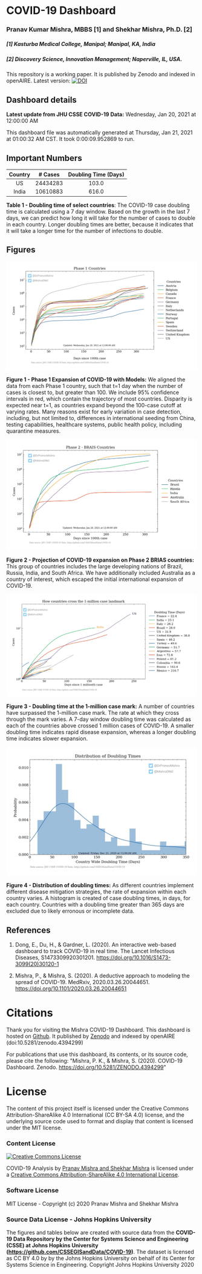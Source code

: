 
COVID-19 Dashboard
==================
  
### Pranav Kumar Mishra, MBBS [1] and Shekhar Mishra, Ph.D. [2]  
##### [1] Kasturba Medical College, Manipal; Manipal, KA, India  
##### [2] Discovery Science, Innovation Management; Naperville, IL, USA.



  
This repository is a working paper. It is published by Zenodo and indexed in openAIRE. Latest version: [![DOI](https://zenodo.org/badge/287867933.svg)](https://zenodo.org/badge/latestdoi/287867933)  
## Dashboard details  
**Latest update from JHU CSSE COVID-19 Data:** Wednesday, Jan 20, 2021 at 12:00:00 AM 

  
This dashboard file was automatically generated at Thursday, Jan 21, 2021 at 01:00:32 AM CST. It took 0:00:09.952869 to run.  
## Important Numbers
  
|**Country**|**# Cases**|**Doubling Time (Days)**  
| :----------:  | :----------:  | :----------:  |  
US |24434283 | 103.0  
India |10610883 | 616.0

**Table 1 - Doubling time of select countries**: The COVID-19 case doubling time is calculated using a 7 day window. Based on the growth in the last 7 days, we can predict how long it will take for the number of cases to double in each country. Longer doubling times are better, because it indicates that it will take a longer time for the number of infections to double.  

  

  
## Figures

![Phase 1 Countries](https://github.com/pranavmishra90/COVID-19/blob/master/Figures/Phase_1_Countries.jpg) 

**Figure 1 - Phase 1 Expansion of COVID-19 with Models:** We aligned the data from each Phase 1 country, such that t=1 day when the number of cases is closest to, but greater than 100. We include 95% confidence intervals in red, which contain the trajectory of most countries. Disparity is expected near t=1, as countries expand beyond the 100-case cutoff at varying rates. Many reasons exist for early variation in case detection, including, but not limited to, differences in international seeding from China, testing capabilities, healthcare systems, public health policy, including quarantine measures.

![Phase 2 BRIAS Countries](https://github.com/pranavmishra90/COVID-19/blob/master/Figures/Phase_2_BRIAS_Countries.jpg) 

**Figure 2 - Projection of COVID-19 expansion on Phase 2 BRIAS countries:** This group of countries includes the large developing nations of Brazil, Russia, India, and South Africa. We have additionally included Australia as a country of interest, which escaped the initial international expansion of COVID-19.

![Doubling Time when crossing 1M cases](https://github.com/pranavmishra90/COVID-19/blob/master/Figures/Doubling_time_when_crossing_1M_cases.jpg) 

**Figure 3 - Doubling time at the 1-million case mark:** A number of countries have surpassed the 1-million case mark. The rate at which they cross through the mark varies. A 7-day window doubling time was calculated as each of the countries above crossed 1 million cases of COVID-19. A smaller doubling time indicates rapid disease expansion, whereas a longer doubling time indicates slower expansion.

![Doubling Time Histogram](https://github.com/pranavmishra90/COVID-19/blob/master/Figures/Doubling_time_histogram_(latest).jpg) 

**Figure 4 - Distribution of doubling times:** As different countries implement different disease mitigation strategies, the rate of expansion within each country varies. A histogram is created of case doubling times, in days, for each country. Countries with a doubling time greater than 365 days are excluded due to likely erronous or incomplete data.  
## References

1. Dong, E., Du, H., & Gardner, L. (2020). An interactive web-based dashboard to track COVID-19 in real time. The Lancet Infectious Diseases, S1473309920301201. https://doi.org/10.1016/S1473-3099(20)30120-1

2. Mishra, P., & Mishra, S. (2020). A deductive approach to modeling the spread of COVID-19. MedRxiv, 2020.03.26.20044651. https://doi.org/10.1101/2020.03.26.20044651  
# Citations  
Thank you for visiting the Mishra COVID-19 Dashboard. This dashboard is hosted on [Github](https://github.com/pranavmishra90/COVID-19). It published by [Zenodo](https://zenodo.org/record/4394299) and indexed by openAIRE (doi:10.5281/zenodo.4394299)  
  
For publications that use this dashboard, its contents, or its source code, please cite the following: "Mishra, P. K., & Mishra, S. (2020). COVID-19 Dashboard. Zenodo. https://doi.org/10.5281/ZENODO.4394299"  
# License  
The content of this project itself is licensed under the Creative Commons Attribution-ShareAlike 4.0 International (CC BY-SA 4.0) license, and the underlying source code used to format and display that content is licensed under the MIT license.  
### Content License  

 
  [![Creative Commons License](https://i.creativecommons.org/l/by-sa/4.0/88x31.png)](http://creativecommons.org/licenses/by-sa/4.0/) 
 
 
 <span xmlns:dct="http://purl.org/dc/terms/" property="dct:title">COVID-19 Analysis</span> by [Pranav Mishra and Shekhar Mishra](https://github.com/pranavmishra90/COVID-19) is licensed under a [Creative Commons Attribution-ShareAlike 4.0 International License](http://creativecommons.org/licenses/by-sa/4.0/).  
### Software License  
MIT License - Copyright (c) 2020 Pranav Mishra and Shekhar Mishra  
### Source Data License - Johns Hopkins University

  
The figures and tables below are created with source data from the **COVID-19 Data Repository by the Center for Systems Science and Engineering (CSSE) at Johns Hopkins University (https://github.com/CSSEGISandData/COVID-19)**. The dataset is licensed as CC BY 4.0 by by the Johns Hopkins University on behalf of its Center for Systems Science in Engineering. Copyright Johns Hopkins University 2020  
<img referrerpolicy="no-referrer-when-downgrade" src="https://matomo.drpranavmishra.com/matomo.php?idsite=3&amp;rec=1&amp;action_name=COVID-19+Respository" style="border:0" alt="" />